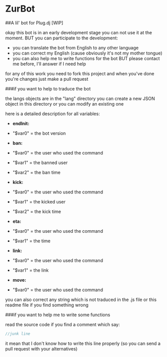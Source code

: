 # ZurBot


##A lil' bot for Plug.dj [WIP]


okay this bot is in an early development stage you can not use it at the moment. 
BUT you can participate to the development:
 - you can translate the bot from English to any other language 
 - you can correct my English (cause obviously it's not my mother tongue)
 - you can also help me to write functions for the bot BUT please contact me before, I'll answer if I need help
 
for any of this work you need to fork this project and when you've done you're changes just make a pull request 


###if you want to help to traduce the bot


the langs objects are in the "lang" directory you can create a new JSON object in this directory or you can modify an existing one

here is a detailed description for all variables:	
- **endInit:**
 - "$var0" = the bot version

- **ban:**
 - "$var0" = the user who used the command
 - "$var1" = the banned user
 - "$var2" = the ban time 

- **kick:**
 - "$var0" = the user who used the command 
 - "$var1" = the kicked user
 - "$var2" = the kick time

- **eta:**
 - "$var0" = the user who used the command
 - "$var1" = the time

- **link:**
 - "$var0" = the user who used the command
 - "$var1" = the link

- **move:**
 - "$var0" = the user who used the command
	
you can also correct any string which is not traduced in the .js file or this readme file if you find something wrong 


###if you want to help me to write some functions


read the source code if you find a comment which say:

```javascript
//junk line
```

it mean that I don't know how to write this line properly (so you can send a pull request with your alternatives)